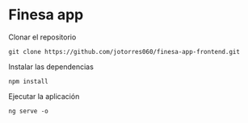 # Finesa app

Clonar el repositorio
```
git clone https://github.com/jotorres060/finesa-app-frontend.git
```

Instalar las dependencias
```
npm install
```

Ejecutar la aplicación
```
ng serve -o
```
